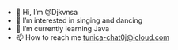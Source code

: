- 👋 Hi, I’m @Djkvnsa
- 👀 I’m interested in singing and dancing
- 🌱 I’m currently learning Java
- 📫 How to reach me tunica-chat0j@icloud.com


<!---
Djkvnsa/Djkvnsa is a ✨ special ✨ repository because its `README.md` (this file) appears on your GitHub profile.
You can click the Preview link to take a look at your changes.
--->
